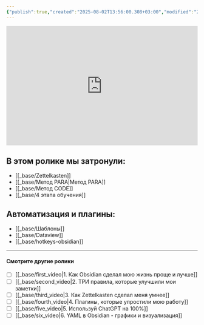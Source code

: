 ```yaml
---
{"publish":true,"created":"2025-08-02T13:56:00.308+03:00","modified":"2025-08-02T13:56:00.316+03:00","cssclasses":""}
---
```



<iframe width="100%" height="315" src="https://www.youtube.com/embed/fvOnc2xA2v4"
frameborder="0" allow="accelerometer; autoplay; clipboard-write; encrypted-media; gyroscope; picture-in-picture"
allowfullscreen></iframe>

## **В этом ролике мы затронули**:

- [[_base/Zettelkasten]]
- [[_base/Метод PARA\|Метод PARA]]
- [[_base/Метод CODE]]
- [[_base/4 этапа обучения]]

## **Автоматизация и плагины**:

- [[_base/Шаблоны]]
- [[_base/Dataview]]
- [[_base/hotkeys-obsidian]]


---
#### Смотрите другие ролики

- [ ] [[_base/first_video\|1. Как Obsidian сделал мою жизнь проще и лучше]]
- [ ] [[_base/second_video\|2. ТРИ правила, которые улучшили мои заметки]]
- [ ] [[_base/third_video\|3. Как Zettelkasten сделал меня умнее]]
- [ ] [[_base/fourth_video\|4. Плагины, которые упростили мою работу]]
- [ ] [[_base/five_video\|5. Используй ChatGPT на 100%]]
- [ ] [[_base/six_video\|6. YAML в Obsidian - графики и визуализация]]